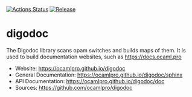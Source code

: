 
[![Actions Status](https://github.com/ocamlpro/digodoc/workflows/Main%20Workflow/badge.svg)](https://github.com/ocamlpro/digodoc/actions)
[![Release](https://img.shields.io/github/release/ocamlpro/digodoc.svg)](https://github.com/ocamlpro/digodoc/releases)

# digodoc





The Digodoc library scans opam switches and builds maps of them. It is used to build documentation websites, such as https://docs.ocaml.pro


* Website: https://ocamlpro.github.io/digodoc
* General Documentation: https://ocamlpro.github.io/digodoc/sphinx
* API Documentation: https://ocamlpro.github.io/digodoc/doc
* Sources: https://github.com/ocamlpro/digodoc
